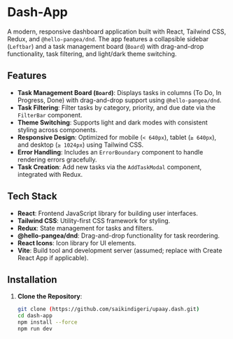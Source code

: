 # Dash-App

A modern, responsive dashboard application built with React, Tailwind CSS, Redux, and `@hello-pangea/dnd`. The app features a collapsible sidebar (`Leftbar`) and a task management board (`Board`) with drag-and-drop functionality, task filtering, and light/dark theme switching.



## Features


- **Task Management Board (`Board`)**: Displays tasks in columns (To Do, In Progress, Done) with drag-and-drop support using `@hello-pangea/dnd`.
- **Task Filtering**: Filter tasks by category, priority, and due date via the `FilterBar` component.
- **Theme Switching**: Supports light and dark modes with consistent styling across components.
- **Responsive Design**: Optimized for mobile (`< 640px`), tablet (`≥ 640px`), and desktop (`≥ 1024px`) using Tailwind CSS.
- **Error Handling**: Includes an `ErrorBoundary` component to handle rendering errors gracefully.
- **Task Creation**: Add new tasks via the `AddTaskModal` component, integrated with Redux.

## Tech Stack

- **React**: Frontend JavaScript library for building user interfaces.
- **Tailwind CSS**: Utility-first CSS framework for styling.
- **Redux**: State management for tasks and filters.
- **@hello-pangea/dnd**: Drag-and-drop functionality for task reordering.
- **React Icons**: Icon library for UI elements.
- **Vite**: Build tool and development server (assumed; replace with Create React App if applicable).

## Installation

1. **Clone the Repository**:
   ```bash
   git clone (https://github.com/saikindigeri/upaay.dash.git)
   cd dash-app
   npm install --force
   npm run dev

   
